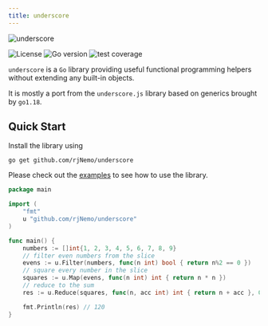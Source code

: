 ```yaml
---
title: underscore
---
```


![underscore](https://socialify.git.ci/rjNemo/underscore/image?description=1&font=Raleway&language=1&logo=https%3A%2F%2Fgithub.com%2FrjNemo%2Funderscore%2Fblob%2Fmain%2Fdocs%2Fstatic%2Flogo.png%3Fraw%3Dtrue&name=1&pattern=Floating%20Cogs&theme=Light)

![License](https://img.shields.io/github/license/rjNemo/underscore?style=for-the-badge)
![Go version](https://img.shields.io/github/go-mod/go-version/rjNemo/underscore?style=for-the-badge)
![test coverage](https://img.shields.io/codecov/c/github/rjNemo/underscore?style=for-the-badge)

`underscore` is a `Go` library providing useful functional programming helpers without extending any built-in objects.

It is mostly a port from the `underscore.js` library based on generics brought by `go1.18`.

## Quick Start

Install the library using

```shell
go get github.com/rjNemo/underscore
```

Please check out the [examples](https://github.com/rjNemo/underscore/tree/main/examples) to see how to use the library.

```go
package main

import (
	"fmt"
	u "github.com/rjNemo/underscore"
)

func main() {
	numbers := []int{1, 2, 3, 4, 5, 6, 7, 8, 9}
	// filter even numbers from the slice
	evens := u.Filter(numbers, func(n int) bool { return n%2 == 0 })
	// square every number in the slice
	squares := u.Map(evens, func(n int) int { return n * n })
	// reduce to the sum
	res := u.Reduce(squares, func(n, acc int) int { return n + acc }, 0)

	fmt.Println(res) // 120
}
```
